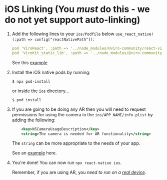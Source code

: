 # iOS Linking (You **_must_** do this - we do not yet support auto-linking)

1. Add the following lines to your `ios/Podfile` below `use_react_native!(:path => config["reactNativePath"])`:

   ```yaml
   pod 'ViroReact', :path => '../node_modules/@viro-community/react-viro/ios/'
   pod 'ViroKit_static_lib', :path => '../node_modules/@viro-community/react-viro/ios/dist/ViroRenderer/static_lib'
   ```

   See this [example](https://github.com/ViroCommunity/starter-kit/blob/master/ios/Podfile)

2. Install the iOS native pods by running:

   ```console
   $ npx pod-install
   ```

   or inside the `ios` directory...

   ```console
   $ pod install
   ```

3. If you are going to be doing any AR then you will need to request permissions for using the camera in the `ios/APP_NAME/info.plist` by adding the following:

   ```xml
       <key>NSCameraUsageDescription</key>
       <string>The camera is needed for AR functionality</string>
   ```

   The `string` can be more appropriate to the needs of your app.

   See an [example](https://github.com/ViroCommunity/starter-kit/blob/master/ios/myviroapp/Info.plist#L40) here.

4. You're done! You can now run `npx react-native ios`.

   Remember, if you are using AR, you _need to run on a [real device](https://reactnative.dev/docs/running-on-device)_.
